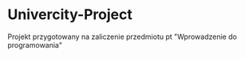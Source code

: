 # Univercity-Project
Projekt przygotowany na zaliczenie przedmiotu pt "Wprowadzenie do programowania"
